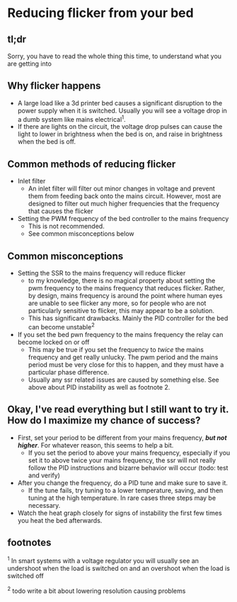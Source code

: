 # Reducing flicker from your bed

## tl;dr
Sorry, you have to read the whole thing this time, to understand what you are getting into

## Why flicker happens

* A large load like a 3d printer bed causes a significant disruption to the power supply when it is switched. Usually you will see a voltage drop in a dumb system like mains electrical<sup>1</sup>.
* If there are lights on the circuit, the voltage drop pulses can cause the light to lower in brightness when the bed is on, and raise in brightness when the bed is off.

## Common methods of reducing flicker

* Inlet filter
    - An inlet filter will filter out minor changes in voltage and prevent them from feeding back onto the mains circuit. However, most are designed to filter out much higher frequencies that the frequency that causes the flicker
* Setting the PWM frequency of the bed controller to the mains frequency
    - This is not recommended.
    - See common misconceptions below

## Common misconceptions

* Setting the SSR to the mains frequency will reduce flicker
    - to my knowledge, there is no magical property about setting the pwm frequency to the mains frequency that reduces flicker. Rather, by design, mains frequency is around the point where human eyes are unable to see flicker any more, so for people who are not particularly sensitive to flicker, this may appear to be a solution.
    - This has significant drawbacks. Mainly the PID controller for the bed can become unstable<sup>2</sup>
* If you set the bed pwn frequency to the mains frequency the relay can become locked on or off
    - This may be true if you set the frequency to *twice* the mains frequency and get really unlucky. The pwm period and the mains period must be very close for this to happen, and they must have a particular phase difference.
    - Usually any ssr related issues are caused by something else. See above about PID instability as well as footnote 2.

## Okay, I've read everything but I still want to try it. How do I maximize my chance of success?

* First, set your period to be different from your mains frequency, ***but not higher***. For whatever reason, this seems to help a bit.
    - If you set the period to above your mains frequency, especially if you set it to above twice your mains frequency, the ssr will not really follow the PID instructions and bizarre behavior will occur (todo: test and verify)
* After you change the frequency, do a PID tune and make sure to save it.
    - If the tune fails, try tuning to a lower temperature, saving, and then tuning at the high temperature. In rare cases three steps may be necessary.
* Watch the heat graph closely for signs of instability the first few times you heat the bed afterwards.

## footnotes
<sup>1</sup> In smart systems with a voltage regulator you will usually see an undershoot when the load is switched on and an overshoot when the load is switched off

<sup>2</sup> todo write a bit about lowering resolution causing problems
